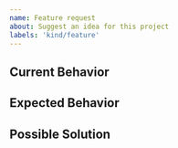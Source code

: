 ```yaml
---
name: Feature request
about: Suggest an idea for this project
labels: 'kind/feature'
---
```


<!-- Provide a general summary of the issue in the title above. -->

Current Behavior
----------------
<!-- Tell us what is currently happening. -->


Expected Behavior
-----------------
<!-- Tell us how it should work, how it differs from the current implementation. -->


Possible Solution
-----------------
<!--
Suggest ideas how to implement the addition or change.
Delete if not applicable/relevant.
-->
